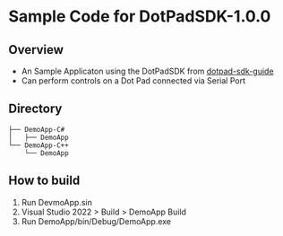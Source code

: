 # Sample Code for DotPadSDK-1.0.0

## Overview
* An Sample Applicaton using the DotPadSDK from [dotpad-sdk-guide](https://github.com/dotincorp/dotpad-sdk-guide)
* Can perform controls on a Dot Pad connected via Serial Port

## Directory
```
├── DemoApp-C#
│   ├── DemoApp
└── DemoApp-C++
    └── DemoApp
```
## How to build
1. Run DevmoApp.sin
2. Visual Studio 2022 > Build > DemoApp Build
3. Run DemoApp/bin/Debug/DemoApp.exe